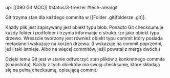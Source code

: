 up: [[090 Git MOC]]
#status/3-freezer
#tech-area/git 

Git trzyma stan dla każdego commita w [[Folder .git|folderze .git]].

Każdy plik jest zapisywany jest obiekt typu blob. 
Ponadto Git checksumuje każdy folder i podfolder i trzyma informacje o strukturze jako obiekt typu drzewo. 
Wreszcie tworzony jest również obiekt typu commit który posiada metadane i wskazuje na korzeń drzewa. (I wskazuje na commit poprzedni, jeśli taki istnieje. Albo na więcej commitów, jeśli powstał z merga dwóch.)

Dzięki temu Git jest w stanie odtworzyć stan plików z konkretnego commita (snapshota).
Każdy z tych obiektów ma swoją checksumę, które składają się na pełną checksumę, opisującą commit.
